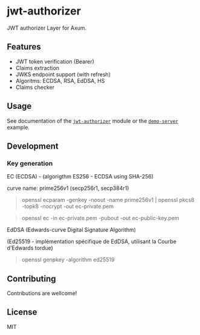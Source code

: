 # jwt-authorizer

JWT authorizer Layer for Axum.

## Features

- JWT token verification  (Bearer)
- Claims extraction
- JWKS endpoint support (with refresh)
- Algoritms: ECDSA, RSA, EdDSA, HS
- Claims checker

## Usage

See documentation of the [`jwt-authorizer`](./jwt-authorizer/docs/README.md) module or the [`demo-server`](./demo-server/) example.

## Development 

### Key generation 

EC (ECDSA) - (algorigthm ES256 - ECDSA using SHA-256)

curve name: prime256v1 (secp256r1, secp384r1)

> openssl ecparam -genkey -noout -name prime256v1 | openssl pkcs8 -topk8 -nocrypt -out ec-private.pem

> openssl ec -in ec-private.pem -pubout -out ec-public-key.pem

EdDSA (Edwards-curve Digital Signature Algorithm)

(Ed25519 - implémentation spécifique de EdDSA, utilisant la Courbe d'Edwards tordue)

> openssl genpkey -algorithm ed25519

## Contributing

Contributions are wellcome!

## License

MIT